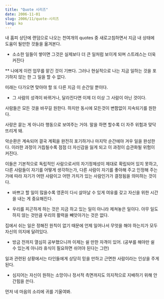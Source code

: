 ```yaml
---
title: "Quote 시리즈"
date: 2006-11-01
slug: 2006/11/quote-시리즈
lang: ko
---
```


내 홈피 상단에 랜덤으로 나오는 천여개의 quotes 중 새로고침하면서
지금 내 상태에 도움이 될만한 것들을 옮겨본다.

* 소소한 일들이 쌓이면 그것은 실제보다 더 큰 일처럼 보이게 되며 스트레스는 더욱 커진다

** 나에게 이런 업무를 맡긴 것이 기쁘다. 그러나 현실적으로 나는 지금 일하는 것을 포기하지 않는 한 그 일을 할 수 없다.

미래는 다가오면 맞아야 할 또 다른 지금 이 순간일 뿐이다. 

* 그 사람의 성격이 바뀌거나, 달라진다면 이제 더 이상 그 사람이 아닌 것이다. 

사람들은 모든 것을 바꾸길 원한다. 하지만 동시에 모든것이 변함없이 지속되기를 원한다.

사랑은 묻는 게 아니라 행동으로 보여주는 거야. 말을 하면 할수록 더 자주 위험과 맞닥뜨리게 돼.

악순환은 계속되어 결국 계획을 완전히 포기하거나 마지막 순간에야 겨우 일을 완성한다. 이러한 과정이 거듭될수록 점점 더 자신감을 잃게 되고 이 과정이 습관화될 위험이 커진다.

이들은 기본적으로 독립적인 사람으로서의 자기정체성이 제대로 확립되어 있지 못하고, 다른 사람들이 자기를 어떻게 생각하는가, 다른 사람이 자기를 좋아해 주고 인정해 주는가에 따라 자기가 어떤 사람이고 어떤 가치가 있는 사람인가가 결정됨을 의미하는 것이다.

* 바쁘고 할 일이 많을수록 영혼이 다시 살아날 수 있게 여유를 갖고 자신을 위한 시간을 내는 게 중요해진다. 

* 우리를 피곤하게 하는 것은 지금 하고 있는 일이 아니라 제쳐놓은 일이다. 아무 일도 하지 않는 것만큼 우리의 활력을 빼앗아가는 것은 없다.

집에서 쉬는 일은 정해진 원칙이 없기 때문에 언제 일어나서 무엇을 해야 하는지가 모두 자신의 의지에 달려있다.

* 방금 전까지 열심히 공부했으니까 이제는 쉴 만한 자격이 있어. (공부를 해야만 쉴 수 있는게 아니라 휴식이 필요하면 쉬어야 된다는 그런)

일과 관련된 상황에서는 타인들에게 상당히 믿을 만하고 근면한 사람이라는 인상을 주게 된다.

* 심지어는 자신이 원하는 소망이나 정서적 측면까지도 의지적으로 지배하기 위해 안간힘을 쓴다. 

먼저 네 마음의 소리에 귀를 기울여봐.
